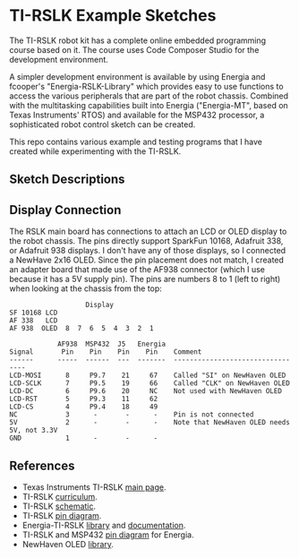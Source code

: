 TI-RSLK Example Sketches
========================

The TI-RSLK robot kit has a complete online embedded programming course based on it. The course uses Code Composer Studio for the development environment.

A simpler development environment is available by using Energia and fcooper's "Energia-RSLK-Library" which provides easy to use functions to access the various peripherals that are part of the robot chassis. Combined with the multitasking capabilities built into Energia ("Energia-MT", based on Texas Instruments' RTOS) and available for the MSP432 processor, a sophisticated robot control sketch can be created.

This repo contains various example and testing programs that I have created while experimenting with the TI-RSLK.

Sketch Descriptions
-------------------


Display Connection
------------------

The RSLK main board has connections to attach an LCD or OLED display to the robot chassis. The pins directly support SparkFun 10168, Adafruit 338, or Adafruit 938 displays. I don't have any of those displays, so I connected a NewHave 2x16 OLED. Since the pin placement does not match, I created an adapter board that made use of the AF938 connector (which I use because it has a 5V supply pin). The pins are numbers 8 to 1 (left to right) when looking at the chassis from the top:
```
                   Display
SF 10168 LCD
AF 338   LCD
AF 938  OLED  8  7  6  5  4  3  2  1

            AF938  MSP432  J5   Energia
Signal       Pin    Pin    Pin    Pin    Comment
------      -----  ------  ---  -------  ---------------------------------
LCD-MOSI      8     P9.7    21     67    Called "SI" on NewHaven OLED
LCD-SCLK      7     P9.5    19     66    Called "CLK" on NewHaven OLED
LCD-DC        6     P9.6    20     NC    Not used with NewHaven OLED
LCD-RST       5     P9.3    11     62
LCD-CS        4     P9.4    18     49
NC            3      -       -      -    Pin is not connected
5V            2      -       -      -    Note that NewHaven OLED needs 5V, not 3.3V
GND           1      -       -      -   
```

References
----------

+ Texas Instruments TI-RSLK [main page][1].
+ TI-RSLK [curriculum][2].
+ TI-RSLK [schematic][3].
+ TI-RSLK [pin diagram][4].
+ Energia-TI-RSLK [library][5] and [documentation][6].
+ TI-RSLK and MSP432 [pin diagram][7] for Energia.
+ NewHaven OLED [library][8].

[1]:http://www.ti.com/rslk
[2]:https://university.ti.com/en/faculty/ti-robotics-system-learning-kit/ti-rslk-max-edition-curriculum
[3]:https://www.pololu.com/file/0J1670/ti-rslk-max-chassis-board-v1.0-schematic.pdf
[4]:https://www.pololu.com/file/0J1695/ti_rslk_max_chassis_board_pinout.pdf
[5]:https://github.com/fcooper/Energia-RSLK-Library
[6]:https://fcooper.github.io/Energia-RSLK-Library/
[7]:https://embeddedcomputing.weebly.com/ti-rslk-max-pins-maps.html
[8]:https://github.com/Andy4495/NewhavenOLED
